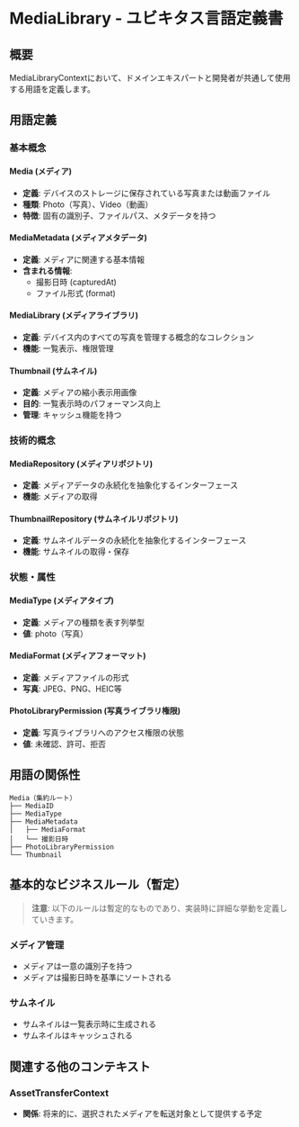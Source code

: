 # MediaLibrary - ユビキタス言語定義書

## 概要

MediaLibraryContextにおいて、ドメインエキスパートと開発者が共通して使用する用語を定義します。

## 用語定義

### 基本概念

#### Media (メディア)
- **定義**: デバイスのストレージに保存されている写真または動画ファイル
- **種類**: Photo（写真）、Video（動画）
- **特徴**: 固有の識別子、ファイルパス、メタデータを持つ

#### MediaMetadata (メディアメタデータ)
- **定義**: メディアに関連する基本情報
- **含まれる情報**:
  - 撮影日時 (capturedAt)
  - ファイル形式 (format)

#### MediaLibrary (メディアライブラリ)
- **定義**: デバイス内のすべての写真を管理する概念的なコレクション
- **機能**: 一覧表示、権限管理

#### Thumbnail (サムネイル)
- **定義**: メディアの縮小表示用画像
- **目的**: 一覧表示時のパフォーマンス向上
- **管理**: キャッシュ機能を持つ

### 技術的概念

#### MediaRepository (メディアリポジトリ)
- **定義**: メディアデータの永続化を抽象化するインターフェース
- **機能**: メディアの取得

#### ThumbnailRepository (サムネイルリポジトリ)
- **定義**: サムネイルデータの永続化を抽象化するインターフェース
- **機能**: サムネイルの取得・保存

### 状態・属性

#### MediaType (メディアタイプ)
- **定義**: メディアの種類を表す列挙型
- **値**: photo（写真）

#### MediaFormat (メディアフォーマット)
- **定義**: メディアファイルの形式
- **写真**: JPEG、PNG、HEIC等

#### PhotoLibraryPermission (写真ライブラリ権限)
- **定義**: 写真ライブラリへのアクセス権限の状態
- **値**: 未確認、許可、拒否

## 用語の関係性

```
Media（集約ルート）
├── MediaID
├── MediaType
├── MediaMetadata
│   ├── MediaFormat
│   └── 撮影日時
├── PhotoLibraryPermission
└── Thumbnail
```

## 基本的なビジネスルール（暫定）

> **注意**: 以下のルールは暫定的なものであり、実装時に詳細な挙動を定義していきます。

### メディア管理
- メディアは一意の識別子を持つ
- メディアは撮影日時を基準にソートされる

### サムネイル
- サムネイルは一覧表示時に生成される
- サムネイルはキャッシュされる

## 関連する他のコンテキスト

### AssetTransferContext
- **関係**: 将来的に、選択されたメディアを転送対象として提供する予定